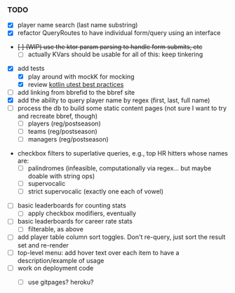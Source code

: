 ### TODO

- [x] player name search (last name substring)
- [x] refactor QueryRoutes to have individual form/query using an interface
- ~~[ ] (WIP) use the ktor param parsing to handle form submits, etc~~
    - [ ] actually KVars should be usable for all of this: keep tinkering
- [x] add tests
    - [x] play around with mockK for mocking
    - [x] review [kotlin utest best practices](https://phauer.com/2018/best-practices-unit-testing-kotlin/#change-the-lifecycle-default-for-every-test-class)
- [ ] add linking from bbrefid to the bbref site
- [x] add the ability to query player name by regex (first, last, full name)
- [ ] process the db to build some static content pages (not sure I want to try and recreate bbref, though)
    - [ ] players (reg/postseason)
    - [ ] teams (reg/postseason)
    - [ ] managers (reg/postseason)
- checkbox filters to superlative queries, e.g., top HR hitters whose names are:
    - [ ] palindromes (infeasible, computationally via regex... but maybe doable with string ops)
    - [ ] supervocalic
    - [ ] strict supervocalic (exactly one each of vowel)
- [ ] basic leaderboards for counting stats 
    - [ ] apply checkbox modifiers, eventually
- [ ] basic leaderboards for career rate stats 
    - [ ] filterable, as above
- [ ] add player table column sort toggles. Don't re-query, just sort the result set and re-render
- [ ] top-level menu: add hover text over each item to have a description/example of usage
- [ ] work on deployment code
    - [ ] use gitpages? heroku?
    